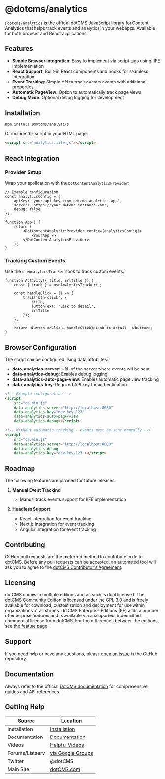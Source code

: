 # @dotcms/analytics

`@dotcms/analytics` is the official dotCMS JavaScript library for Content Analytics that helps track events and analytics in your webapps. Available for both browser and React applications.

## Features

-   **Simple Browser Integration**: Easy to implement via script tags using IIFE implementation
-   **React Support**: Built-in React components and hooks for seamless integration
-   **Event Tracking**: Simple API to track custom events with additional properties
-   **Automatic PageView**: Option to automatically track page views
-   **Debug Mode**: Optional debug logging for development

## Installation

```bash
npm install @dotcms/analytics
```

Or include the script in your HTML page:

```html
<script src="analytics.iife.js"></script>
```

## React Integration

### Provider Setup

Wrap your application with the `DotContentAnalyticsProvider`:

```tsx
// Example configuration
const analyticsConfig = {
    apiKey: 'your-api-key-from-dotcms-analytics-app',
    server: 'https://your-dotcms-instance.com',
    debug: false
};

function App() {
    return (
        <DotContentAnalyticsProvider config={analyticsConfig}>
            <YourApp />
        </DotContentAnalyticsProvider>
    );
}
```

### Tracking Custom Events

Use the `useAnalyticsTracker` hook to track custom events:

```tsx
function Activity({ title, urlTitle }) {
    const { track } = useAnalyticsTracker();

    const handleClick = () => {
        track('btn-click', {
            title,
            buttonText: 'Link to detail',
            urlTitle
        });
    };

    return <button onClick={handleClick}>Link to detail →</button>;
}
```

## Browser Configuration

The script can be configured using data attributes:

-   **data-analytics-server**: URL of the server where events will be sent
-   **data-analytics-debug**: Enables debug logging
-   **data-analytics-auto-page-view**: Enables automatic page view tracking
-   **data-analytics-key**: Required API key for authentication

```html
<!-- Example configuration -->
<script
    src="ca.min.js"
    data-analytics-server="http://localhost:8080"
    data-analytics-key="dev-key-123"
    data-analytics-auto-page-view
    data-analytics-debug></script>

<!-- Without automatic tracking - events must be sent manually -->
<script
    src="ca.min.js"
    data-analytics-server="http://localhost:8080"
    data-analytics-debug
    data-analytics-key="dev-key-123"></script>
```

## Roadmap

The following features are planned for future releases:

1. **Manual Event Tracking**

    - Manual track events support for IIFE implementation

2. **Headless Support**

    - React integration for event tracking
    - Next.js integration for event tracking
    - Angular integration for event tracking

## Contributing

GitHub pull requests are the preferred method to contribute code to dotCMS. Before any pull requests can be accepted, an automated tool will ask you to agree to the [dotCMS Contributor's Agreement](https://gist.github.com/wezell/85ef45298c48494b90d92755b583acb3).

## Licensing

dotCMS comes in multiple editions and as such is dual licensed. The dotCMS Community Edition is licensed under the GPL 3.0 and is freely available for download, customization and deployment for use within organizations of all stripes. dotCMS Enterprise Editions (EE) adds a number of enterprise features and is available via a supported, indemnified commercial license from dotCMS. For the differences between the editions, see [the feature page](http://dotcms.com/cms-platform/features).

## Support

If you need help or have any questions, please [open an issue](https://github.com/dotCMS/core/issues/new/choose) in the GitHub repository.

## Documentation

Always refer to the official [DotCMS documentation](https://www.dotcms.com/docs/latest/) for comprehensive guides and API references.

## Getting Help

| Source          | Location                                                            |
| --------------- | ------------------------------------------------------------------- |
| Installation    | [Installation](https://dotcms.com/docs/latest/installation)         |
| Documentation   | [Documentation](https://dotcms.com/docs/latest/table-of-contents)   |
| Videos          | [Helpful Videos](http://dotcms.com/videos/)                         |
| Forums/Listserv | [via Google Groups](https://groups.google.com/forum/#!forum/dotCMS) |
| Twitter         | @dotCMS                                                             |
| Main Site       | [dotCMS.com](https://dotcms.com/)                                   |
